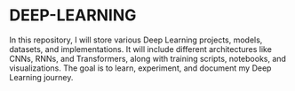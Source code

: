 # DEEP-LEARNING
In this repository, I will store various Deep Learning projects, models, datasets, and implementations. It will include different architectures like CNNs, RNNs, and Transformers, along with training scripts, notebooks, and visualizations. The goal is to learn, experiment, and document my Deep Learning journey.
